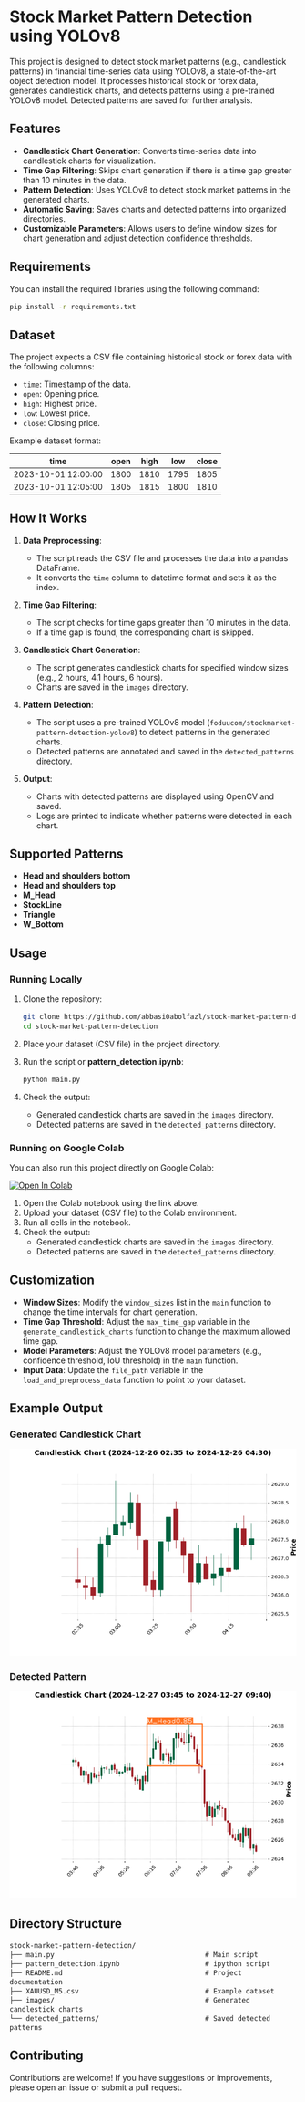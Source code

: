 # Stock Market Pattern Detection using YOLOv8

This project is designed to detect stock market patterns (e.g., candlestick patterns) in financial time-series data using YOLOv8, a state-of-the-art object detection model. It processes historical stock or forex data, generates candlestick charts, and detects patterns using a pre-trained YOLOv8 model. Detected patterns are saved for further analysis.

## Features

- **Candlestick Chart Generation**: Converts time-series data into candlestick charts for visualization.
- **Time Gap Filtering**: Skips chart generation if there is a time gap greater than 10 minutes in the data.
- **Pattern Detection**: Uses YOLOv8 to detect stock market patterns in the generated charts.
- **Automatic Saving**: Saves charts and detected patterns into organized directories.
- **Customizable Parameters**: Allows users to define window sizes for chart generation and adjust detection confidence thresholds.

## Requirements

You can install the required libraries using the following command:

```bash
pip install -r requirements.txt
```

## Dataset

The project expects a CSV file containing historical stock or forex data with the following columns:
- `time`: Timestamp of the data.
- `open`: Opening price.
- `high`: Highest price.
- `low`: Lowest price.
- `close`: Closing price.

Example dataset format:

| time                | open  | high  | low   | close |
|---------------------|-------|-------|-------|-------|
| 2023-10-01 12:00:00 | 1800  | 1810  | 1795  | 1805  |
| 2023-10-01 12:05:00 | 1805  | 1815  | 1800  | 1810  |

## How It Works

1. **Data Preprocessing**:
   - The script reads the CSV file and processes the data into a pandas DataFrame.
   - It converts the `time` column to datetime format and sets it as the index.

2. **Time Gap Filtering**:
   - The script checks for time gaps greater than 10 minutes in the data.
   - If a time gap is found, the corresponding chart is skipped.

3. **Candlestick Chart Generation**:
   - The script generates candlestick charts for specified window sizes (e.g., 2 hours, 4.1 hours, 6 hours).
   - Charts are saved in the `images` directory.

4. **Pattern Detection**:
   - The script uses a pre-trained YOLOv8 model (`foduucom/stockmarket-pattern-detection-yolov8`) to detect patterns in the generated charts.
   - Detected patterns are annotated and saved in the `detected_patterns` directory.

5. **Output**:
   - Charts with detected patterns are displayed using OpenCV and saved.
   - Logs are printed to indicate whether patterns were detected in each chart.

## Supported Patterns

- **Head and shoulders bottom**
- **Head and shoulders top**
- **M_Head**
- **StockLine**
- **Triangle**
- **W_Bottom**

## Usage

### Running Locally

1. Clone the repository:

   ```bash
   git clone https://github.com/abbasi0abolfazl/stock-market-pattern-detection.git
   cd stock-market-pattern-detection
   ```

2. Place your dataset (CSV file) in the project directory.

3. Run the script or **pattern_detection.ipynb**:

   ```bash
   python main.py
   ```

4. Check the output:
   - Generated candlestick charts are saved in the `images` directory.
   - Detected patterns are saved in the `detected_patterns` directory.

### Running on Google Colab

You can also run this project directly on Google Colab:

[![Open In Colab](https://colab.research.google.com/assets/colab-badge.svg)](https://colab.research.google.com/drive/1LsecDYp6FCH9INvOnVf6FnW3R1wJpKMr?usp=sharing)

1. Open the Colab notebook using the link above.
2. Upload your dataset (CSV file) to the Colab environment.
3. Run all cells in the notebook.
4. Check the output:
   - Generated candlestick charts are saved in the `images` directory.
   - Detected patterns are saved in the `detected_patterns` directory.

## Customization

- **Window Sizes**: Modify the `window_sizes` list in the `main` function to change the time intervals for chart generation.
- **Time Gap Threshold**: Adjust the `max_time_gap` variable in the `generate_candlestick_charts` function to change the maximum allowed time gap.
- **Model Parameters**: Adjust the YOLOv8 model parameters (e.g., confidence threshold, IoU threshold) in the `main` function.
- **Input Data**: Update the `file_path` variable in the `load_and_preprocess_data` function to point to your dataset.

## Example Output

### Generated Candlestick Chart
![Candlestick Chart](./images/candlestick_chart_500_2024-12-26%2002_35_to_2024-12-26%2004_30.png)

### Detected Pattern
![Detected Pattern](./detected_patterns/detected_candlestick_chart_500_2024-12-27%2003_45_to_2024-12-27%2009_40.png)


## Directory Structure

```
stock-market-pattern-detection/
├── main.py                                     # Main script
├── pattern_detection.ipynb                     # ipython script
├── README.md                                   # Project documentation
├── XAUUSD_M5.csv                               # Example dataset
├── images/                                     # Generated candlestick charts
└── detected_patterns/                          # Saved detected patterns
```

## Contributing

Contributions are welcome! If you have suggestions or improvements, please open an issue or submit a pull request.



